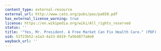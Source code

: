 ```yaml
---
content_type: external-resource
external_url: http://www.cato.org/pubs/pas/pa650.pdf
has_external_license_warning: true
license: https://en.wikipedia.org/wiki/All_rights_reserved
status: ''
title: '"Yes, Mr. President. A Free Market Can Fix Health Care." (PDF)'
uid: 52f23b52-a1a3-4a33-8d19-fa56d877a8e0
wayback_url: ''
---
```

